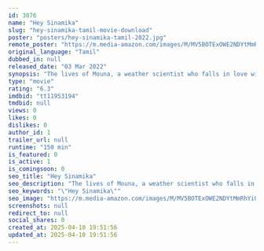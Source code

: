 ```yaml
---
id: 3076
name: "Hey Sinamika"
slug: "hey-sinamika-tamil-movie-download"
poster: "posters/hey-sinamika-tamil-2022.jpg"
remote_poster: "https://m.media-amazon.com/images/M/MV5BOTExOWE2NDYtMmRhYi00NTg1LWFlNTktM2E3NDc4OTdlYTM1XkEyXkFqcGc@._V1_SX300.jpg"
original_language: "Tamil"
dubbed_in: null
released_date: "03 Mar 2022"
synopsis: "The lives of Mouna, a weather scientist who falls in love with Yaazhan, a quirky and loving guy. What happens to their relationship after a couple of years and how things take an unexpected turn after the arrival of Malarvizhi?"
type: "movie"
rating: "6.3"
imdbid: "tt11953194"
tmdbid: null
views: 0
likes: 0
dislikes: 0
author_id: 1
trailer_url: null
runtime: "150 min"
is_featured: 0
is_active: 1
is_comingsoon: 0
seo_title: "Hey Sinamika"
seo_description: "The lives of Mouna, a weather scientist who falls in love with Yaazhan, a quirky and loving guy. What happens to their relationship after a couple of years and how things take an unexpected turn after the arrival of Malarvizhi?"
seo_keywords: "\"Hey Sinamika\""
seo_image: "https://m.media-amazon.com/images/M/MV5BOTExOWE2NDYtMmRhYi00NTg1LWFlNTktM2E3NDc4OTdlYTM1XkEyXkFqcGc@._V1_SX300.jpg"
screenshots: null
redirect_to: null
social_shares: 0
created_at: 2025-04-10 19:51:56
updated_at: 2025-04-10 19:51:56
---
```


